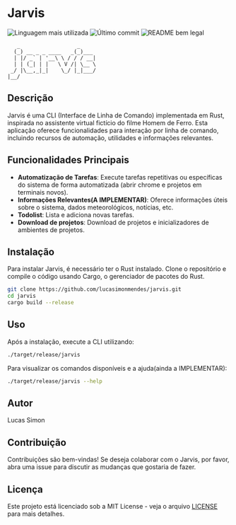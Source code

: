 # Jarvis

![Linguagem mais utilizada](https://img.shields.io/github/languages/top/:lucasimonmendes/:jarvis)
![Último commit](https://img.shields.io/github/last-commit/:lucasimonmendes/:jarvis)
![README bem legal](https://img.shields.io/badge/readme-bem_legal-8A2BE2)

```
   _                  _
  (_) __ _ _ ____   _(_)___
  | |/ _` | '__\ \ / / / __|
  | | (_| | |   \ V /| \__ \
 _/ |\__,_|_|    \_/ |_|___/
|__/
```

## Descrição

Jarvis é uma CLI (Interface de Linha de Comando) implementada em Rust, inspirada no assistente virtual fictício do filme Homem de Ferro. Esta aplicação oferece funcionalidades para interação por linha de comando, incluindo recursos de automação, utilidades e informações relevantes.

## Funcionalidades Principais

- **Automatização de Tarefas**: Execute tarefas repetitivas ou específicas do sistema de forma automatizada (abrir chrome e projetos em terminais novos).
- **Informações Relevantes(A IMPLEMENTAR)**: Oferece informações úteis sobre o sistema, dados meteorológicos, notícias, etc.
- **Todolist**: Lista e adiciona novas tarefas.
- **Download de projetos**: Download de projetos e inicializadores de ambientes de projetos.

## Instalação

Para instalar Jarvis, é necessário ter o Rust instalado. Clone o repositório e compile o código usando Cargo, o gerenciador de pacotes do Rust.

```bash
git clone https://github.com/lucasimonmendes/jarvis.git
cd jarvis
cargo build --release
```

## Uso

Após a instalação, execute a CLI utilizando:

```bash
./target/release/jarvis
```

Para visualizar os comandos disponíveis e a ajuda(ainda a IMPLEMENTAR):

```bash
./target/release/jarvis --help
```

## Autor

Lucas Simon

## Contribuição

Contribuições são bem-vindas! Se deseja colaborar com o Jarvis, por favor, abra uma issue para discutir as mudanças que gostaria de fazer.

## Licença

Este projeto está licenciado sob a MIT License - veja o arquivo [LICENSE](LICENSE) para mais detalhes.
